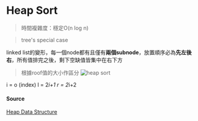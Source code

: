 #  Heap Sort
> 時間複雜度：穩定O(n log n)

> tree's special case

linked list的變形，每一個node都有且僅有**兩個subnode**，放置順序必為**先左後右**，所有值排完之後，剩下空缺值皆集中在右下方

  > 根據roof值的大小作區分
  ![heap sort](https://github.com/vanikk06/Data-structures-and-Algorithms/blob/master/week_6/image/1571665085656.jpg)


i = o (index)
l = 2*i+1
r = 2*i+2

#### Source
[Heap Data Structure](https://www.geeksforgeeks.org/heap-data-structure/)
